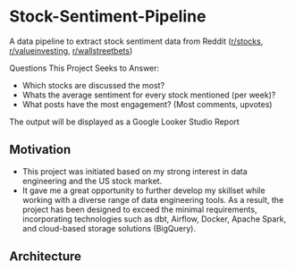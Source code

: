 # Stock-Sentiment-Pipeline
A data pipeline to extract stock sentiment data from Reddit ([r/stocks](https://www.reddit.com/r/stocks/), [r/valueinvesting](https://www.reddit.com/r/valueinvesting/), [r/wallstreetbets](https://www.reddit.com/r/wallstreetbets/))

Questions This Project Seeks to Answer:
- Which stocks are discussed the most?
- Whats the average sentiment for every stock mentioned (per week)?
- What posts have the most engagement? (Most comments, upvotes)

The output will be displayed as a Google Looker Studio Report

## Motivation
- This project was initiated based on my strong interest in data engineering and the US stock market.
- It gave me a great opportunity to further develop my skillset while working with a diverse range of data engineering tools. As a result, the project has been designed to exceed the minimal requirements, incorporating technologies such as dbt, Airflow, Docker, Apache Spark, and cloud-based storage solutions (BigQuery).

## Architecture


